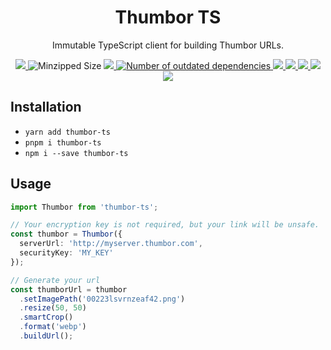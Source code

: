 <h1 align="center">
  Thumbor TS
</h1>

<p align="center" >
  Immutable TypeScript client for building Thumbor URLs.
</p>

<p align="center">
  <a
    aria-label="Npm Package"
    href="https://www.npmjs.com/package/thumbor-ts"
  >
    <img
      src="https://img.shields.io/npm/v/thumbor-ts/latest?style=flat-square&logo=Npm&label=thumbor-ts@latest"
    />
  </a>
  <img
    alt="Minzipped Size"
    src="https://img.shields.io/bundlephobia/minzip/thumbor-ts?style=flat-square&label=Minzipped+Size&logo=Webpack"
  />
  <a
    aria-label="GitHub Workflow CI Status master"
    href="https://github.com/Brettm12345/thumbor-ts/actions?query=workflow%3ACI"
  >
    <img
      src="https://img.shields.io/github/workflow/status/brettm12345/thumbor-ts/CI/master?label=CI&logo=github&style=flat-square&cacheSeconds=3600"
    />
  </a>
  <a
    aria-label="Dependencies"
    href="https://github.com/Brettm12345/thumbor-ts/network/dependencies"
  >
    <img
      alt="Number of outdated dependencies"
      src="https://img.shields.io/david/brettm12345/thumbor-ts?style=flat-square&label=Dependencies&logo=Yarn"
    />
  </a>
  <a aria-label="code style: prettier" href="https://prettier.io">
    <img
      src="https://img.shields.io/badge/Code_Style-prettier-ff69b4.svg?style=flat-square&logo=prettier"
    />
  </a>
  <a
    aria-label="Maintainability"
    href="https://codeclimate.com/github/Brettm12345/thumbor-ts/maintainability"
  >
    <img
      src="https://img.shields.io/codeclimate/maintainability-percentage/Brettm12345/thumbor-ts?logo=Code%20Climate&style=flat-square&label=Maintainability&cacheSeconds=3600"
    />
  </a>
  <a
    aria-label="Test Coverage"
    href="https://codeclimate.com/github/Brettm12345/thumbor-ts/test_coverage"
  >
    <img
      src="https://img.shields.io/codeclimate/coverage/Brettm12345/thumbor-ts?label=Coverage&logo=Code%20Climate&style=flat-square&cacheSeconds=3600"
    />
  </a>
  <a
    aria-label="Github commit activity"
    href="https://github.com/brettm12345/thumbor-ts/commits"
  >
    <img
      src="https://img.shields.io/github/commit-activity/m/brettm12345/thumbor-ts?label=Commit%20Activity&logo=Github&style=flat-square&cacheSeconds=360"
    />
  </a>
  <a
    aria-label="Pull Requests"
    href="https://github.com/Brettm12345/thumbor-ts/pulls?q=is%3Apr+is%3Aopen+sort%3Aupdated-desc"
  >
    <img
      src="https://img.shields.io/badge/contributions-open-success?style=flat-square&logo=Github"
    />
  </a>
</p>

## Installation

- `yarn add thumbor-ts`
- `pnpm i thumbor-ts`
- `npm i --save thumbor-ts`

## Usage

```typescript
import Thumbor from 'thumbor-ts';

// Your encryption key is not required, but your link will be unsafe.
const thumbor = Thumbor({
  serverUrl: 'http://myserver.thumbor.com',
  securityKey: 'MY_KEY'
});

// Generate your url
const thumborUrl = thumbor
  .setImagePath('00223lsvrnzeaf42.png')
  .resize(50, 50)
  .smartCrop()
  .format('webp')
  .buildUrl();
```
